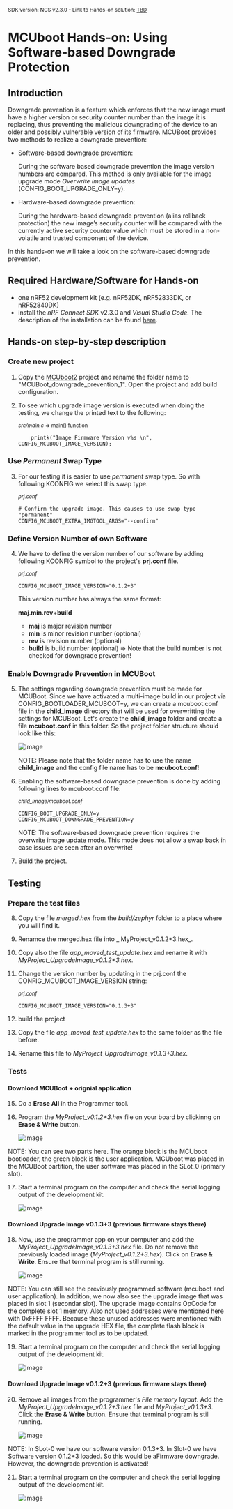 <sup>SDK version: NCS v2.3.0 - Link to Hands-on solution: [TBD](https://github.com/ChrisKurz/MCUboot/tree/main/Workspace/NCSv2.3.0/)</sup>

# MCUboot Hands-on:  Using Software-based Downgrade Protection 

## Introduction

Downgrade prevention is a feature which enforces that the new image must have a higher version or security counter number than the image it is replacing, thus preventing the malicious downgrading of the device to an older and possibly vulnerable version of its firmware. MCUBoot provides two methods to realize a downgrade prevention:

- Software-based downgrade prevention:

   During the software based downgrade prevention the image version numbers are compared. This method is only available for the image upgrade mode _Overwrite image updates_ (CONFIG_BOOT_UPGRADE_ONLY=y).
   
- Hardware-based downgrade prevention:

   During the hardware-based downgrade prevention (alias rollback protection) the new image’s security counter will be compared with the currently active security counter value which must be stored in a non-volatile and trusted component of the device. 

In this hands-on we will take a look on the software-based downgrade prevention.


## Required Hardware/Software for Hands-on
- one nRF52 development kit (e.g. nRF52DK, nRF52833DK, or nRF52840DK)
- install the _nRF Connect SDK_ v2.3.0 and _Visual Studio Code_. The description of the installation can be found [here](https://developer.nordicsemi.com/nRF_Connect_SDK/doc/2.3.0/nrf/getting_started/assistant.html#).

## Hands-on step-by-step description 

### Create new project

1) Copy the [MCUboot2](https://github.com/ChrisKurz/MCUboot/tree/main/Workspace/NCSv2.3.0/01_MCUboot2) project and rename the folder name to "MCUBoot_downgrade_prevention_1". Open the project and add build configuration.

2) To see which upgrade image version is executed when doing the testing, we change the printed text to the following:

	<sup>_src/main.c_ => main() function</sup>

           printk("Image Firmware Version v%s \n", CONFIG_MCUBOOT_IMAGE_VERSION);

### Use _Permanent_ Swap Type

3) For our testing it is easier to use _permanent_ swap type. So with following KCONFIG we select this swap type. 

	<sup>_prj.conf_</sup>

       # Confirm the upgrade image. This causes to use swap type "permanent"
       CONFIG_MCUBOOT_EXTRA_IMGTOOL_ARGS="--confirm"

### Define Version Number of own Software

4) We have to define the version number of our software by adding following KCONFIG symbol to the project's __prj.conf__ file. 
 
	<sup>_prj.conf_</sup>

       CONFIG_MCUBOOT_IMAGE_VERSION="0.1.2+3"      
 
   This version number has always the same format:
   
      __maj__.__min__.__rev__+__build__
   
      - __maj__ is major revision number
      - __min__ is minor revision number (optional)
      - __rev__ is revision number (optional)
      - __build__ is build number (optional)   => Note that the build number is not checked for downgrade prevention! 
      

### Enable Downgrade Prevention in MCUBoot

5) The settings regarding downgrade prevention must be made for MCUBoot. Since we have activated a multi-image build in our project via CONFIG_BOOTLOADER_MCUBOOT=y, we can create a mcuboot.conf file in the __child_image__ directory that will be used for overwritting the settings for MCUBoot. Let's create the __child_image__ folder and create a file __mcuboot.conf__ in this folder. So the project folder structure should look like this:

   ![image](images/Downgrade_project.jpg)

   NOTE: Please note that the folder name has to use the name __child_image__ and the config file name has to be __mcuboot.conf__!

6) Enabling the software-based downgrade prevention is done by adding following lines to mcuboot.conf file:

	<sup>_child_image/mcuboot.conf_</sup>

       CONFIG_BOOT_UPGRADE_ONLY=y        
       CONFIG_MCUBOOT_DOWNGRADE_PREVENTION=y

   NOTE: The software-based downgrade prevention requires the overwrite image update mode. This mode does not allow a swap back in case issues are seen after an overwrite! 

7) Build the project.

## Testing

### Prepare the test files

8) Copy the file _merged.hex_ from the _build/zephyr_ folder to a place where you will find it. 
9) Renamce the merged.hex file into _ MyProject_v0.1.2+3.hex_.
10) Copy also the file  _app_moved_test_update.hex_ and rename it with _MyProject_UpgradeImage_v0.1.2+3.hex_.
11) Change the version number by updating in the prj.conf the CONFIG_MCUBOOT_IMAGE_VERSION string:

	<sup>_prj.conf_</sup>

        CONFIG_MCUBOOT_IMAGE_VERSION="0.1.3+3"
       
12) build the project
13) Copy the file _app_moved_test_update.hex_ to the same folder as the file before.
14) Rename this file to _MyProject_UpgradeImage_v0.1.3+3.hex_.

### Tests
#### Download MCUBoot + orignial application
15) Do a __Erase All__ in the Programmer tool. 
16) Program the _MyProject_v0.1.2+3.hex_ file on your board by clickinng on __Erase & Write__ button.

      ![image](images/Downgrade_v1.jpg)

   NOTE: You can see two parts here. The orange block is the MCUboot bootloader, the green block is the user application. MCUboot was placed in the MCUBoot partition, the user software was placed in the SLot_0 (primary slot). 

17) Start a terminal program on the computer and check the serial logging output of the development kit.

      ![image](images/Downgrade_Terminal_v1.jpg)

#### Download Upgrade Image v0.1.3+3 (previous firmware stays there)
18) Now, use the programmer app on your computer and add the _MyProject_UpgradeImage_v0.1.3+3.hex_ file. Do not remove the previously loaded image (_MyProject_v0.1.2+3.hex_). Click on __Erase & Write__. Ensure that terminal program is still running. 

      ![image](images/Downgrade_v2.jpg)

   NOTE: You can still see the previously programmed software (mcuboot and user application). In addition, we now also see the upgrade image that was placed in slot 1 (secondar slot). The upgrade image contains OpCode for the complete slot 1 memory. Also not used addresses were mentioned here with 0xFFFF FFFF. Because these unused addresses were mentioned with the default value in the upgrade HEX file, the complete flash block is marked in the programmer tool as to be updated. 


19)  Start a terminal program on the computer and check the serial logging output of the development kit.

      ![image](images/Downgrade_Terminal_v2.jpg)

#### Download Upgrade Image v0.1.2+3 (previous firmware stays there)

20) Remove all images from the programmer's _File memory layout_. Add the _MyProject_UpgradeImage_v0.1.2+3.hex_ file and _MyProject_v0.1.3+3_. Click the __Erase & Write__ button. Ensure that terminal program is still running. 

      ![image](images/Downgrade_v3.jpg)

   NOTE: In SLot-0 we have our software version 0.1.3+3. In Slot-0 we have Software version 0.1.2+3 loaded. So this would be aFirmware downgrade. However, the downgrade prevention is activated!

21)  Start a terminal program on the computer and check the serial logging output of the development kit.

      ![image](images/Downgrade_Terminal_v3.jpg)














